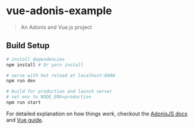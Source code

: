 # vue-adonis-example

> An Adonis and Vue.js project

## Build Setup

``` bash
# install dependencies
npm install # Or yarn install

# serve with hot reload at localhost:8080
npm run dev

# build for production and launch server
# set env to NODE_ENV=production
npm run start
```

For detailed explanation on how things work, checkout the [AdonisJS docs](http://adonisjs.com/docs/) and [Vue guide](http://vuejs.org/guide/).
